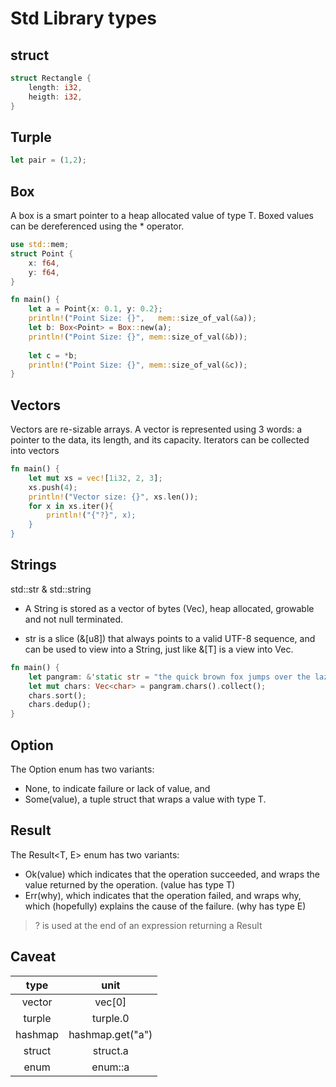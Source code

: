 # Std Library types

## struct

```rust
struct Rectangle {
    length: i32,
    heigth: i32,
}
```

## Turple

```rust
let pair = (1,2);
```

## Box
A box is a smart pointer to a heap allocated value of type T. Boxed values can be dereferenced using the * operator.

```rust
use std::mem;
struct Point {
    x: f64,
    y: f64,
}

fn main() {
    let a = Point{x: 0.1, y: 0.2};
    println!("Point Size: {}",   mem::size_of_val(&a));
    let b: Box<Point> = Box::new(a);
    println!("Point Size: {}", mem::size_of_val(&b));
    
    let c = *b;
    println!("Point Size: {}", mem::size_of_val(&c));
}
```

## Vectors
Vectors are re-sizable arrays. A vector is represented using 3 words: a pointer to the data, its length, and its capacity. Iterators can be collected into vectors

```rust
fn main() {
    let mut xs = vec![1i32, 2, 3];
    xs.push(4);
    println!("Vector size: {}", xs.len());
    for x in xs.iter(){
        println!("{"?}", x);
    }
}
```

## Strings
std::str & std::string

- A String is stored as a vector of bytes (Vec<u8>),  heap allocated, growable and not null terminated.

- str is a slice (&[u8]) that always points to a valid UTF-8 sequence, and can be used to view into a String, just like &[T] is a view into Vec<T>.

```rust
fn main() {
    let pangram: &'static str = "the quick brown fox jumps over the lazy dog";
    let mut chars: Vec<char> = pangram.chars().collect();
    chars.sort();
    chars.dedup();
}
```

## Option
The Option<T> enum has two variants:
- None, to indicate failure or lack of value, and
- Some(value), a tuple struct that wraps a value with type T.

## Result
The Result<T, E> enum has two variants:
- Ok(value) which indicates that the operation succeeded, and wraps the value returned by the operation. (value has type T)
- Err(why), which indicates that the operation failed, and wraps why, which (hopefully) explains the cause of the failure. (why has type E)

> ? is used at the end of an expression returning a Result

## Caveat

| type  | unit  | 
|:--:|:--:|
| vector  | vec[0]  |
| turple  | turple.0  | 
| hashmap  | hashmap.get("a")  |
|struct| struct.a |
|enum| enum::a | 